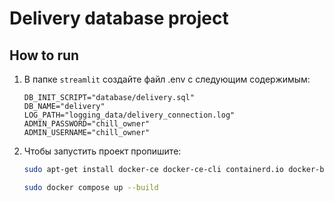 # Delivery database project

## How to run

1. В папке `streamlit` создайте файл .env с следующим содержимым:

    ```
    DB_INIT_SCRIPT="database/delivery.sql"
    DB_NAME="delivery"
    LOG_PATH="logging_data/delivery_connection.log"
    ADMIN_PASSWORD="chill_owner"
    ADMIN_USERNAME="chill_owner"
    ```

2. Чтобы запустить проект пропишите:

    ``` bash
    sudo apt-get install docker-ce docker-ce-cli containerd.io docker-buildx-plugin docker-compose-plugin

    sudo docker compose up --build
    ```
